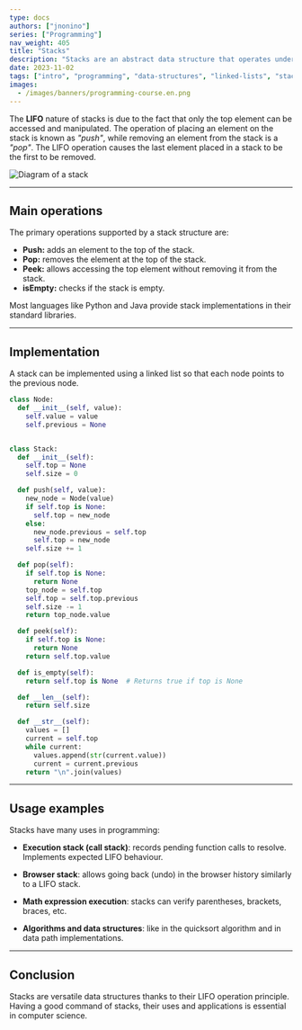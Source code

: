 ```yaml
---
type: docs
authors: ["jnonino"]
series: ["Programming"]
nav_weight: 405
title: "Stacks"
description: "Stacks are an abstract data structure that operates under the LIFO (last in, first out) principle, where the last element to enter is the first to leave. "
date: 2023-11-02
tags: ["intro", "programming", "data-structures", "linked-lists", "stacks"]
images:
  - /images/banners/programming-course.en.png
---
```


The **LIFO** nature of stacks is due to the fact that only the top element can be accessed and manipulated. The operation of placing an element on the stack is known as *"push"*, while removing an element from the stack is a *"pop"*. The LIFO operation causes the last element placed in a stack to be the first to be removed.

![Diagram of a stack](/images/content/programming/0400-data-structures-1/diagram-stacks.jpg)

---

## Main operations

The primary operations supported by a stack structure are:

- **Push:** adds an element to the top of the stack.
- **Pop:** removes the element at the top of the stack.
- **Peek:** allows accessing the top element without removing it from the stack.
- **isEmpty:** checks if the stack is empty.

Most languages like Python and Java provide stack implementations in their standard libraries.

---

## Implementation

A stack can be implemented using a linked list so that each node points to the previous node.

```python
class Node:
  def __init__(self, value):
    self.value = value
    self.previous = None


class Stack:
  def __init__(self):
    self.top = None
    self.size = 0

  def push(self, value):
    new_node = Node(value)
    if self.top is None:
      self.top = new_node
    else:
      new_node.previous = self.top
      self.top = new_node
    self.size += 1

  def pop(self):
    if self.top is None:
      return None
    top_node = self.top
    self.top = self.top.previous
    self.size -= 1
    return top_node.value

  def peek(self):
    if self.top is None:
      return None
    return self.top.value

  def is_empty(self):
    return self.top is None  # Returns true if top is None

  def __len__(self):
    return self.size

  def __str__(self):
    values = []
    current = self.top
    while current:
      values.append(str(current.value))
      current = current.previous
    return "\n".join(values)
```

---

## Usage examples

Stacks have many uses in programming:

- **Execution stack (call stack)**: records pending function calls to resolve. Implements expected LIFO behaviour.

- **Browser stack**: allows going back (undo) in the browser history similarly to a LIFO stack.

- **Math expression execution**: stacks can verify parentheses, brackets, braces, etc.

- **Algorithms and data structures**: like in the quicksort algorithm and in data path implementations.

---

## Conclusion

Stacks are versatile data structures thanks to their LIFO operation principle. Having a good command of stacks, their uses and applications is essential in computer science.
